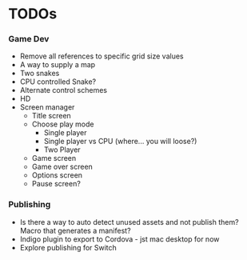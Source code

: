 
# TODOs

### Game Dev
- Remove all references to specific grid size values
- A way to supply a map
- Two snakes
- CPU controlled Snake?
- Alternate control schemes
- HD
- Screen manager
  - Title screen
  - Choose play mode
    - Single player
    - Single player vs CPU (where... you will loose?)
    - Two Player
  - Game screen
  - Game over screen
  - Options screen
  - Pause screen?

### Publishing
- Is there a way to auto detect unused assets and not publish them? Macro that generates a manifest?
- Indigo plugin to export to Cordova - jst mac desktop for now
- Explore publishing for Switch